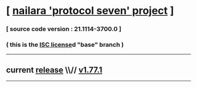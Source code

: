 
# [ [nailara 'protocol seven' project](http://nailara.network/) ]

### [ source code version : 21.1114-3700.0 ]

### ( this is the [ISC license](license)d "base" branch )
---
## current [release](https://github.com/taekiten/nailara/releases) \\\\// [v1.77.1](https://github.com/taekiten/nailara/releases/tag/v1.77.1)
---
